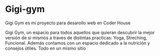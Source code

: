 # Gigi-gym
Gigi Gym es mi proyecto para desarollo web en Coder House

Gigi Gym, un espacio para todos aquellos que quieran descubrir la mejor versión de si mismos a traves de distintas practicas: Yoga, Streching, Funcional.  Además contamos con un espacio dedicado a la nutrición y consejos útiles. Todo en un mismo sitio
